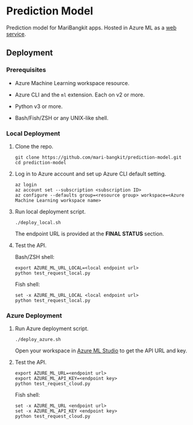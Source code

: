 # Prediction Model

Prediction model for MariBangkit apps. Hosted in Azure ML as a [web service](https://maribangkit.eastus.inference.ml.azure.com/score).

## Deployment

### Prerequisites

- Azure Machine Learning workspace resource.

- Azure CLI and the `ml` extension. Each on v2 or more.

- Python v3 or more.

- Bash/Fish/ZSH or any UNIX-like shell.

### Local Deployment

1. Clone the repo.

    ```
    git clone https://github.com/mari-bangkit/prediction-model.git
    cd prediction-model
    ```

1. Log in to Azure account and set up Azure CLI default setting.

    ```
    az login
    az account set --subscription <subscription ID>
    az configure --defaults group=<resource group> workspace=<Azure Machine Learning workspace name>
    ```

1. Run local deployment script.

    ```
    ./deploy_local.sh
    ```

    The endpoint URL is provided at the **FINAL STATUS** section.

1. Test the API.

    Bash/ZSH shell:

    ```
    export AZURE_ML_URL_LOCAL=<local endpoint url>
    python test_request_local.py
    ```

    Fish shell:

    ```
    set -x AZURE_ML_URL_LOCAL <local endpoint url>
    python test_request_local.py
    ```

### Azure Deployment

1. Run Azure deployment script.

    ```
    ./deploy_azure.sh
    ```

    Open your workspace in [Azure ML Studio](https://ml.azure.com) to get the API URL and key.

1. Test the API.

    ```
    export AZURE_ML_URL=<endpoint url>
    export AZURE_ML_API_KEY=<endpoint key>
    python test_request_cloud.py
    ```

    Fish shell:
    ```
    set -x AZURE_ML_URL <endpoint url>
    set -x AZURE_ML_API_KEY <endpoint key>
    python test_request_cloud.py
    ```
